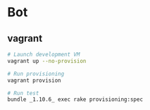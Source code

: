 # Bot

## vagrant

```sh
# Launch development VM
vagrant up --no-provision

# Run provisioning
vagrant provision

# Run test
bundle _1.10.6_ exec rake provisioning:spec
```
